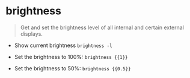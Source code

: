 # brightness
> Get and set the brightness level of all internal and certain external displays.

- Show current brightness
`brightness -l`

- Set the brightness to 100%:
`brightness {{1}}`

- Set the brightness to 50%:
`brightness {{0.5}}`
